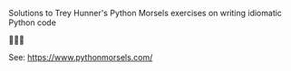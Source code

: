 Solutions to Trey Hunner's Python Morsels exercises on writing idiomatic Python code

:snake::snake::snake:

See: https://www.pythonmorsels.com/
